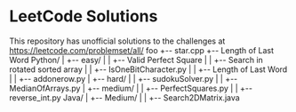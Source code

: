 # LeetCode Solutions
This repository has unofficial solutions to the challenges at https://leetcode.com/problemset/all/
foo
+-- star.cpp
+-- Length of Last Word
Python/
|  +-- easy/
|  |  +-- Valid Perfect Square
|  |  +-- Search in rotated sorted array
|  |  +-- IsOneBitCharacter.py
|  |  +-- Length of Last Word
|  |  +-- addonerow.py
|  +-- hard/
|  |  +-- sudokuSolver.py
|  |  +-- MedianOfArrays.py
|  +-- medium/
|  |  +-- PerfectSquares.py
|  |  +-- reverse_int.py
Java/
|  +-- Medium/
|  |  +-- Search2DMatrix.java